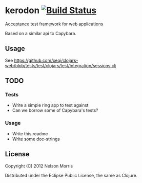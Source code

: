 # kerodon [![Build Status](https://secure.travis-ci.org/xeqi/kerodon.png)](http://travis-ci.org/xeqi/kerodon)

Acceptance test framework for web applications

Based on a similar api to Capybara.

## Usage

See https://github.com/xeqi/clojars-web/blob/tests/test/clojars/test/integration/sessions.clj

## TODO

### Tests
* Write a simple ring app to test against
* Can we borrow some of Capybara's tests?

### Usage
* Write this readme
* Write some doc-strings

## License

Copyright (C) 2012 Nelson Morris

Distributed under the Eclipse Public License, the same as Clojure.
